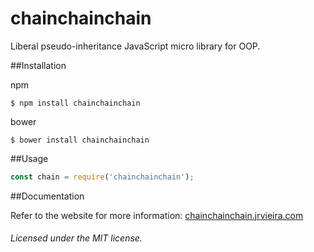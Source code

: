 # chainchainchain
Liberal pseudo-inheritance JavaScript micro library for OOP.

##Installation

npm

	$ npm install chainchainchain

bower

	$ bower install chainchainchain

##Usage

```javascript
const chain = require('chainchainchain');
```

##Documentation

Refer to the website for more information: [chainchainchain.jrvieira.com](http://chainchainchain.jrvieira.com)


###### Licensed under the MIT license.
